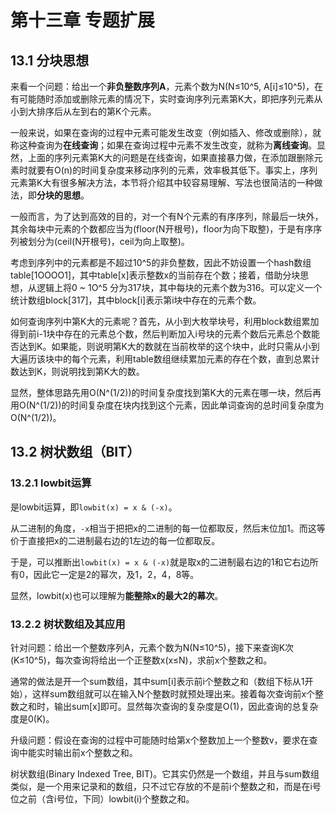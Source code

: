 # 第十三章 专题扩展

## 13.1 分块思想

来看一个问题：给出一个**非负整数序列A**，元素个数为N(N≤10^5, A[i]≤10^5)，在有可能随时添加或删除元素的情况下，实时查询序列元素第K大，即把序列元素从小到大排序后从左到右的第K个元素。

一般来说，如果在查询的过程中元素可能发生改变（例如插入、修改或删除），就称这种查询为**在线查询**；如果在查询过程中元素不发生改变，就称为**离线查询**。显然，上面的序列元素第K大的问题是在线查询，如果直接暴力做，在添加跟删除元素时就要有O(n)的时间复杂度来移动序列的元素，效率极其低下。事实上，序列元素第K大有很多解决方法，本节将介绍其中较容易理解、写法也很简洁的一种做法，即**分块的思想**。

一般而言，为了达到高效的目的，对一个有N个元素的有序序列，除最后一块外，其余每块中元素的个数都应当为(floor(N开根号)，floor为向下取整)，于是有序序列被划分为(ceil(N开根号)，ceil为向上取整)。

考虑到序列中的元素都是不超过10^5的非负整数，因此不妨设置一个hash数组table[1OOOO1]，其中table[x]表示整数x的当前存在个数；接着，借助分块思想，从逻辑上将0 ~ 1O^5 分为317块，其中每块的元素个数为316。可以定义一个统计数组block[317]，其中block[i]表示第i块中存在的元素个数。

如何查询序列中第K大的元素呢？首先，从小到大枚举块号，利用block数组累加得到前i-1块中存在的元素总个数，然后判断加入i号块的元素个数后元素总个数能否达到K。如果能，则说明第K大的数就在当前枚举的这个块中，此时只需从小到大遍历该块中的每个元素，利用table数组继续累加元素的存在个数，直到总累计数达到K，则说明找到第K大的数。

显然，整体思路先用O(N^(1/2))的时间复杂度找到第K大的元素在哪一块，然后再用O(N^(1/2))的时间复杂度在块内找到这个元素，因此单词查询的总时间复杂度为O(N^(1/2))。

## 13.2 树状数组（BIT）

### 13.2.1 lowbit运算

是lowbit运算，即`lowbit(x) = x & (-x)`。

从二进制的角度，`-x`相当于把把x的二进制的每一位都取反，然后末位加1。而这等价于直接把x的二进制最右边的1左边的每一位都取反。

于是，可以推断出`lowbit(x) = x & (-x)`就是取x的二进制最右边的1和它右边所有0，因此它一定是2的幂次，及1，2，4，8等。

显然，lowbit(x)也可以理解为**能整除x的最大2的幕次**。

### 13.2.2 树状数组及其应用

针对问题：给出一个整数序列A，元素个数为N(N≤10^5)，接下来查询K次(K≤10^5)，每次查询将给出一个正整数x(x≤N)，求前x个整数之和。

通常的做法是开一个sum数组，其中sum[i]表示前i个整数之和（数组下标从1开始），这样sum数组就可以在输入N个整数时就预处理出来。接着每次查询前x个整数之和时，输出sum[x]即可。显然每次查询的复杂度是O(1)，因此查询的总复杂度是0(K)。

升级问题：假设在查询的过程中可能随时给第x个整数加上一个整数v，要求在查询中能实时输出前x个整数之和。

树状数组(Binary Indexed Tree, BIT)。它其实仍然是一个数组，并且与sum数组类似，是一个用来记录和的数组，只不过它存放的不是前i个整数之和，而是在i号位之前（含i号位，下同）lowbit(i)个整数之和。

